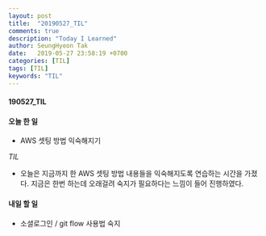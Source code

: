 ```yaml
---
layout: post
title:  "20190527_TIL"
comments: true
description: "Today I Learned"
author: SeungHyeon Tak
date:   2019-05-27 23:58:19 +0700
categories: [TIL]
tags: [TIL]
keywords: "TIL"
---
```

#### 190527_TIL

#### 오늘 한 일
* AWS 셋팅 방법 익숙해지기

_TIL_
* 오늘은 지금까지 한 AWS 셋팅 방법 내용들을 익숙해지도록 연습하는 시간을 가졌다. 지금은 한번 하는데 오래걸려 숙지가 필요하다는 느낌이 들어 진행하였다.

#### 내일 할 일
* 소셜로그인 / git flow 사용법 숙지
